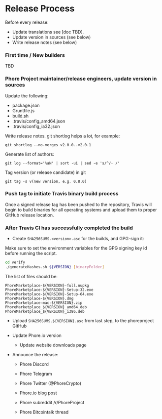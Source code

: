 Release Process
====================

Before every release:

* Update translations see [doc TBD].
* Update version in sources (see below)
* Write release notes (see below)

### First time / New builders

TBD

### Phore Project maintainer/release engineers, update version in sources

Update the following:

* package.json
* Gruntfile.js
* build.sh
* .travis/config_amd64.json
* .travis/config_ia32.json

Write release notes. git shortlog helps a lot, for example:

    git shortlog --no-merges v2.0.0..v2.0.1

Generate list of authors:

    git log --format='%aN' | sort -ui | sed -e 's/^/- /'

Tag version (or release candidate) in git

    git tag -s v(new version, e.g. 0.8.0)

### Push tag to initiate Travis binary build process

Once a signed release tag has been pushed to the repository, Travis will begin to build binaries for all operating systems
and upload them to proper GitHub release location.

### After Travis CI has successfully completed the build

- Create `SHA256SUMS.<version>.asc` for the builds, and GPG-sign it:

Make sure to set the environment variables for the GPG signing key id before running the script.

```bash
cd verify
./generateHashes.sh ${VERSION} [binaryFolder]
```

The list of files should be:
```
PhoreMarketplace-${VERSION}-full.nupkg
PhoreMarketplace-${VERSION}-Setup-32.exe
PhoreMarketplace-${VERSION}-Setup-64.exe
PhoreMarketplace-${VERSION}.dmg
PhoreMarketplace-mac-${VERSION}.zip
PhoreMarketplace_${VERSION}_amd64.deb
PhoreMarketplace_${VERSION}_i386.deb
```

- Upload `SHA256SUMS.${VERSION}.asc` from last step, to the phoreproject GitHub

- Update Phore.io version

  - Update website downloads page

- Announce the release:

  - Phore Discord

  - Phore Telegram

  - Phore Twitter (@PhoreCrypto)

  - Phore.io blog post

  - Phore subreddit /r/PhoreProject

  - Phore Bitcointalk thread
